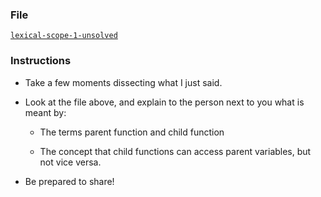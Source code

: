### File

[`lexical-scope-1-unsolved`](Unsolved/lexical-scope-1-unsolved.html)

### Instructions

* Take a few moments dissecting what I just said.

* Look at the file above, and explain to the person next to you what is meant by:

  * The terms parent function and child function

  * The concept that child functions can access parent variables, but not vice versa.

* Be prepared to share!
